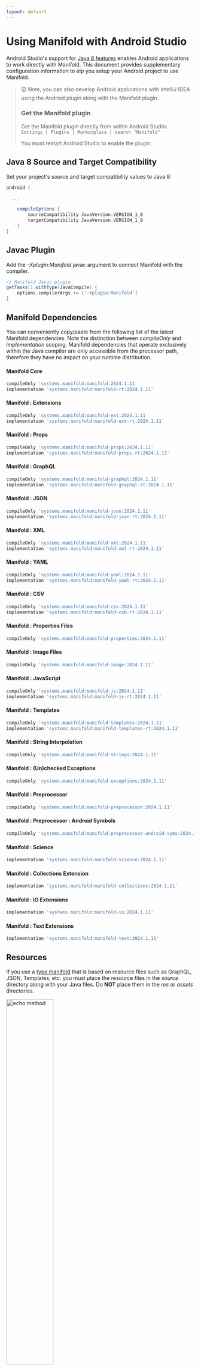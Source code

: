 ```yaml
---
layout: default
---
```


# Using Manifold with Android Studio

Android Studio's support for [Java 8 features](https://developer.android.com/studio/write/java8-support.html) enables
Android applications to work directly with Manifold. This document provides supplementary configuration information to
elp you setup your Android project to use Manifold.

>🛈 Note, you can also develop Android applications with IntelliJ IDEA using the Android plugin along with the Manifold
>plugin. 
>
>### Get the Manifold plugin
>Get the Manifold plugin directly from within Android Studio:
><br>
>`Settings | Plugins | Marketplace | search "Manifold"`
><br>
> 
>You must restart Android Studio to enable the plugin. 
 
## Java 8 Source and Target Compatibility 
Set your project's source and target compatibility values to Java 8:

```groovy
android {

  ...

    compileOptions {
        sourceCompatibility JavaVersion.VERSION_1_8
        targetCompatibility JavaVersion.VERSION_1_8
    }
}
```

## Javac Plugin
Add the *-Xplugin:Manifold* javac argument to connect Manifold with the compiler.

```groovy
// Manifold Javac plugin
getTasks().withType(JavaCompile) {
    options.compilerArgs += ['-Xplugin:Manifold']
}
```    

## Manifold Dependencies
You can conveniently copy/paste from the following list of the latest Manifold dependencies. Note the distinction
between *compileOnly* and *implementation* scoping. Manifold dependencies that operate exclusively within the
Java compiler are only accessible from the processor path, therefore they have no impact on your runtime distribution.

#### Manifold Core
```groovy
compileOnly 'systems.manifold:manifold:2024.1.11'
implementation 'systems.manifold:manifold-rt:2024.1.11'
```
#### Manifold : Extensions
```groovy
compileOnly 'systems.manifold:manifold-ext:2024.1.11'
implementation 'systems.manifold:manifold-ext-rt:2024.1.11'
```
#### Manifold : Props
```groovy
compileOnly 'systems.manifold:manifold-props:2024.1.11'
implementation 'systems.manifold:manifold-props-rt:2024.1.11'
```
#### Manifold : GraphQL
```groovy
compileOnly 'systems.manifold:manifold-graphql:2024.1.11'
implementation 'systems.manifold:manifold-graphql-rt:2024.1.11'
```
#### Manifold : JSON
```groovy
compileOnly 'systems.manifold:manifold-json:2024.1.11'
implementation 'systems.manifold:manifold-json-rt:2024.1.11'
```
#### Manifold : XML
```groovy
compileOnly 'systems.manifold:manifold-xml:2024.1.11'
implementation 'systems.manifold:manifold-xml-rt:2024.1.11'
```
#### Manifold : YAML
```groovy
compileOnly 'systems.manifold:manifold-yaml:2024.1.11'
implementation 'systems.manifold:manifold-yaml-rt:2024.1.11'
```
#### Manifold : CSV
```groovy
compileOnly 'systems.manifold:manifold-csv:2024.1.11'
implementation 'systems.manifold:manifold-csb-rt:2024.1.11'
```
#### Manifold : Properties Files
```groovy
compileOnly 'systems.manifold:manifold-properties:2024.1.11'
```
#### Manifold : Image Files
```groovy
compileOnly 'systems.manifold:manifold-image:2024.1.11'
```
#### Manifold : JavaScript
```groovy
compileOnly 'systems.manifold:manifold-js:2024.1.11'
implementation 'systems.manifold:manifold-js-rt:2024.1.11'
```
#### Manifold : Templates
```groovy
compileOnly 'systems.manifold:manifold-templates:2024.1.11'
implementation 'systems.manifold:manifold-templates-rt:2024.1.11'
```
#### Manifold : String Interpolation
```groovy
compileOnly 'systems.manifold:manifold-strings:2024.1.11'
```
#### Manifold : (Un)checked Exceptions
```groovy
compileOnly 'systems.manifold:manifold-exceptions:2024.1.11'
```
#### Manifold : Preprocessor
```groovy
compileOnly 'systems.manifold:manifold-preprocessor:2024.1.11'
```
#### Manifold : Preprocessor : Android Symbols
```groovy
compileOnly 'systems.manifold:manifold-preprocessor-android-syms:2024.1.11'
```
#### Manifold : Science
```groovy
implementation 'systems.manifold:manifold-science:2024.1.11'
```
#### Manifold : Collections Extension
```groovy
implementation 'systems.manifold:manifold-collections:2024.1.11'
```
#### Manifold : IO Extensions
```groovy
implementation 'systems.manifold:manifold-io:2024.1.11'
```
#### Manifold : Text Extensions
```groovy
implementation 'systems.manifold:manifold-text:2024.1.11'
```

## Resources

If you use a [type manifold](https://github.com/manifold-systems/manifold/tree/master/manifold-core-parent/manifold#the-big-picture)
that is based on resource files such as GraphQL, JSON, Templates, etc. you must place the resource files in the 
*source* directory along with your Java files.  Do **NOT** place them in the *res* or *assets* directories.
 
<p><img src="http://manifold.systems/images/android_resources.png" alt="echo method" width="50%" height="50%"/></p> 

## Preprocessor and build variant symbols

If you use the [preprocessor](https://github.com/manifold-systems/manifold/tree/master/manifold-deps-parent/manifold-preprocessor),
you can directly reference Android build variant symbols with the [manifold-preprocessor-android-syms](https://github.com/manifold-systems/manifold/tree/master/manifold-deps-parent/manifold-preprocessor-android-syms)
dependency.
```java
#if FLAVOR == "paid"
  @Override
  public void specialMethod(Foo foo) {
  ...
  }
#endif
```
build.gradle
```groovy
dependencies {
    ...
    compileOnly 'systems.manifold:manifold-preprocessor:2024.1.11'
    compileOnly 'systems.manifold:manifold-preprocessor-android-syms:2024.1.11'
}
```